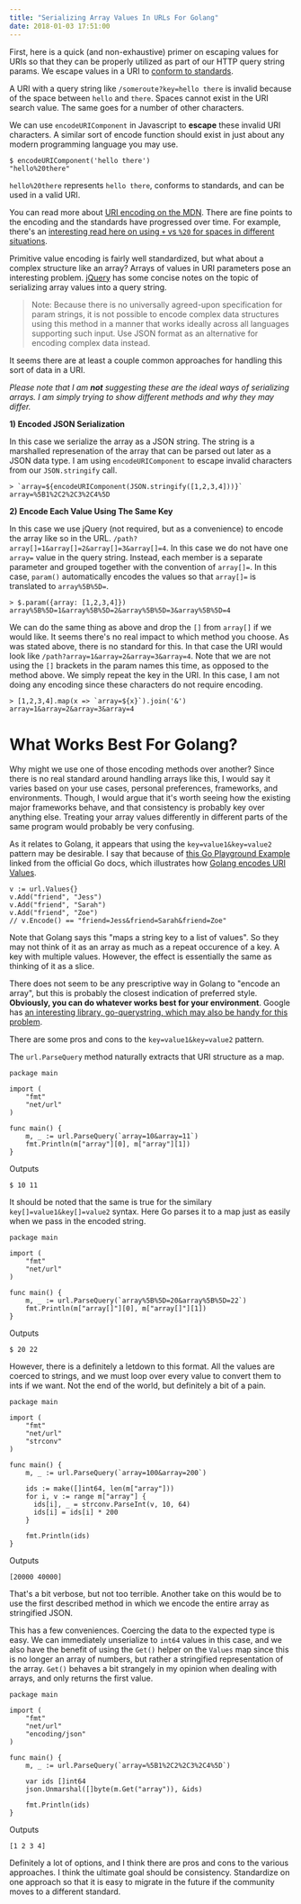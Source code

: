 ```yaml
---
title: "Serializing Array Values In URLs For Golang"
date: 2018-01-03 17:51:00
---
```


First, here is a quick (and non-exhaustive) primer on escaping values for URIs so that they can be properly utilized as part of our HTTP query string params. We escape values in a URI to [conform to standards](https://www.ietf.org/rfc/rfc3986.txt).

A URI with a query string like `/someroute?key=hello there` is invalid because of the space between `hello` and `there`. Spaces cannot exist in the URI search value. The same goes for a number of other characters.

We can use `encodeURIComponent` in Javascript to **escape** these invalid URI characters. A similar sort of encode function should exist in just about any modern programming language you may use.

```
$ encodeURIComponent('hello there')
"hello%20there"
```

`hello%20there` represents `hello there`, conforms to standards, and can be used in a valid URI.

You can read more about [URI encoding on the MDN](https://developer.mozilla.org/en-US/docs/Web/JavaScript/Reference/Global_Objects/encodeURIComponent). There are fine points to the encoding and the standards have progressed over time. For example, there's an [interesting read here on using `+` vs `%20` for spaces in different situations](https://stackoverflow.com/questions/1634271/url-encoding-the-space-character-or-20).

Primitive value encoding is fairly well standardized, but what about a complex structure like an array? Arrays of values in URI parameters pose an interesting problem. [jQuery](http://api.jquery.com/jquery.param/) has some concise notes on the topic of serializing array values into a query string.

> Note: Because there is no universally agreed-upon specification for param strings, it is not possible to encode complex data structures using this method in a manner that works ideally across all languages supporting such input. Use JSON format as an alternative for encoding complex data instead.

It seems there are at least a couple common approaches for handling this sort of data in a URI.

_Please note that I am **not** suggesting these are the ideal ways of serializing arrays. I am simply trying to show different methods and why they may differ._

**1) Encoded JSON Serialization**

In this case we serialize the array as a JSON string. The string is a marshalled represenation of the array that can be parsed out later as a JSON data type. I am using `encodeURIComponent` to escape invalid characters from our `JSON.stringify` call.

```
> `array=${encodeURIComponent(JSON.stringify([1,2,3,4]))}`
array=%5B1%2C2%2C3%2C4%5D
```

**2) Encode Each Value Using The Same Key**

In this case we use jQuery (not required, but as a convenience) to encode the array like so in the URL. `/path?array[]=1&array[]=2&array[]=3&array[]=4`. In this case we do not have one `array=` value in the query string. Instead, each member is a separate parameter and grouped together with the convention of `array[]=`. In this case, `param()` automatically encodes the values so that `array[]=` is translated to `array%5B%5D=`.

```
> $.param({array: [1,2,3,4]})
array%5B%5D=1&array%5B%5D=2&array%5B%5D=3&array%5B%5D=4
```

We can do the same thing as above and drop the `[]` from `array[]` if we would like. It seems there's no real impact to which method you choose. As was stated above, there is no standard for this. In that case the URI would look like `/path?array=1&array=2&array=3&array=4`. Note that we are not using the `[]` brackets in the param names this time, as opposed to the method above. We simply repeat the key in the URI. In this case, I am not doing any encoding since these characters do not require encoding.

```
> [1,2,3,4].map(x => `array=${x}`).join('&')
array=1&array=2&array=3&array=4
```

# What Works Best For Golang?

Why might we use one of those encoding methods over another? Since there is no real standard around handling arrays like this, I would say it varies based on your use cases, personal preferences, frameworks, and environments. Though, I would argue that it's worth seeing how the existing major frameworks behave, and that consistency is probably key over anything else. Treating your array values differently in different parts of the same program would probably be very confusing.

As it relates to Golang, it appears that using the `key=value1&key=value2` pattern may be desirable. I say that because of [this Go Playground Example](https://golang.org/pkg/net/url/#example_Values) linked from the official Go docs, which illustrates how [Golang encodes URI Values](https://golang.org/pkg/net/url/#example_Values).

```
v := url.Values{}
v.Add("friend", "Jess")
v.Add("friend", "Sarah")
v.Add("friend", "Zoe")
// v.Encode() == "friend=Jess&friend=Sarah&friend=Zoe"
```

Note that Golang says this "maps a string key to a list of values". So they may not think of it as an array as much as a repeat occurence of a key. A key with multiple values. However, the effect is essentially the same as thinking of it as a slice.

There does not seem to be any prescriptive way in Golang to "encode an array", but this is probably the closest indication of preferred style. **Obviously, you can do whatever works best for your environment**. Google has [an interesting library, go-querystring, which may also be handy for this problem](https://github.com/google/go-querystring).

There are some pros and cons to the `key=value1&key=value2` pattern.

The `url.ParseQuery` method naturally extracts that URI structure as a map.

```
package main

import (
	"fmt"
	"net/url"
)

func main() {
	m, _ := url.ParseQuery(`array=10&array=11`)
	fmt.Println(m["array"][0], m["array"][1])
}
```

Outputs

```
$ 10 11
```

It should be noted that the same is true for the similary `key[]=value1&key[]=value2` syntax. Here Go parses it to a map just as easily when we pass in the encoded string.

```
package main

import (
	"fmt"
	"net/url"
)

func main() {
	m, _ := url.ParseQuery(`array%5B%5D=20&array%5B%5D=22`)
	fmt.Println(m["array[]"][0], m["array[]"][1])
}
```

Outputs

```
$ 20 22
```

However, there is a definitely a letdown to this format. All the values are coerced to strings, and we must loop over every value to convert them to ints if we want. Not the end of the world, but definitely a bit of a pain.

```
package main

import (
	"fmt"
	"net/url"
	"strconv"
)

func main() {
	m, _ := url.ParseQuery(`array=100&array=200`)

	ids := make([]int64, len(m["array"]))
	for i, v := range m["array"] {
	  ids[i], _ = strconv.ParseInt(v, 10, 64)
	  ids[i] = ids[i] * 200
	}

	fmt.Println(ids)
}
```

Outputs

```
[20000 40000]
```

That's a bit verbose, but not too terrible. Another take on this would be to use the first described method in which we encode the entire array as stringified JSON.

This has a few conveniences. Coercing the data to the expected type is easy. We can immediately unserialize to `int64` values in this case, and we also have the benefit of using the `Get()` helper on the `Values` map since this is no longer an array of numbers, but rather a stringified representation of the array. `Get()` behaves a bit strangely in my opinion when dealing with arrays, and only returns the first value.

```
package main

import (
	"fmt"
	"net/url"
	"encoding/json"
)

func main() {
	m, _ := url.ParseQuery(`array=%5B1%2C2%2C3%2C4%5D`)

	var ids []int64
	json.Unmarshal([]byte(m.Get("array")), &ids)

	fmt.Println(ids)
}
```

Outputs

```
[1 2 3 4]
```

Definitely a lot of options, and I think there are pros and cons to the various approaches. I think the ultimate goal should be consistency. Standardize on one approach so that it is easy to migrate in the future if the community moves to a different standard.
